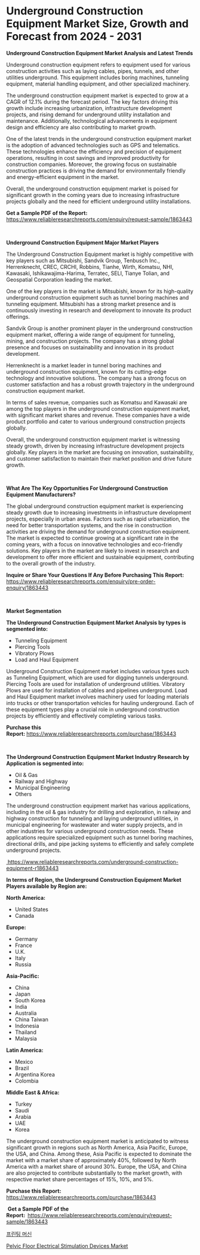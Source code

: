 <p><h1>Underground Construction Equipment Market Size, Growth and Forecast from 2024 - 2031</h1></p><p><strong>Underground Construction Equipment Market Analysis and Latest Trends</strong></p>
<p><p>Underground construction equipment refers to equipment used for various construction activities such as laying cables, pipes, tunnels, and other utilities underground. This equipment includes boring machines, tunneling equipment, material handling equipment, and other specialized machinery.</p><p>The underground construction equipment market is expected to grow at a CAGR of 12.1% during the forecast period. The key factors driving this growth include increasing urbanization, infrastructure development projects, and rising demand for underground utility installation and maintenance. Additionally, technological advancements in equipment design and efficiency are also contributing to market growth.</p><p>One of the latest trends in the underground construction equipment market is the adoption of advanced technologies such as GPS and telematics. These technologies enhance the efficiency and precision of equipment operations, resulting in cost savings and improved productivity for construction companies. Moreover, the growing focus on sustainable construction practices is driving the demand for environmentally friendly and energy-efficient equipment in the market.</p><p>Overall, the underground construction equipment market is poised for significant growth in the coming years due to increasing infrastructure projects globally and the need for efficient underground utility installations.</p></p>
<p><strong>Get a Sample PDF of the Report:&nbsp;</strong> <a href="https://www.reliableresearchreports.com/enquiry/request-sample/1863443">https://www.reliableresearchreports.com/enquiry/request-sample/1863443</a></p>
<p>&nbsp;</p>
<p><strong>Underground Construction Equipment Major Market Players</strong></p>
<p><p>The Underground Construction Equipment market is highly competitive with key players such as Mitsubishi, Sandvik Group, Tenbusch Inc., Herrenknecht, CREC, CRCHI, Robbins, Tianhe, Wirth, Komatsu, NHI, Kawasaki, Ishikawajima-Harima, Terratec, SELI, Tianye Tolian, and Geospatial Corporation leading the market.</p><p>One of the key players in the market is Mitsubishi, known for its high-quality underground construction equipment such as tunnel boring machines and tunneling equipment. Mitsubishi has a strong market presence and is continuously investing in research and development to innovate its product offerings.</p><p>Sandvik Group is another prominent player in the underground construction equipment market, offering a wide range of equipment for tunneling, mining, and construction projects. The company has a strong global presence and focuses on sustainability and innovation in its product development.</p><p>Herrenknecht is a market leader in tunnel boring machines and underground construction equipment, known for its cutting-edge technology and innovative solutions. The company has a strong focus on customer satisfaction and has a robust growth trajectory in the underground construction equipment market.</p><p>In terms of sales revenue, companies such as Komatsu and Kawasaki are among the top players in the underground construction equipment market, with significant market shares and revenue. These companies have a wide product portfolio and cater to various underground construction projects globally.</p><p>Overall, the underground construction equipment market is witnessing steady growth, driven by increasing infrastructure development projects globally. Key players in the market are focusing on innovation, sustainability, and customer satisfaction to maintain their market position and drive future growth.</p></p>
<p>&nbsp;</p>
<p><strong>What Are The Key Opportunities For Underground Construction Equipment Manufacturers?</strong></p>
<p><p>The global underground construction equipment market is experiencing steady growth due to increasing investments in infrastructure development projects, especially in urban areas. Factors such as rapid urbanization, the need for better transportation systems, and the rise in construction activities are driving the demand for underground construction equipment. The market is expected to continue growing at a significant rate in the coming years, with a focus on innovative technologies and eco-friendly solutions. Key players in the market are likely to invest in research and development to offer more efficient and sustainable equipment, contributing to the overall growth of the industry.</p></p>
<p><strong>Inquire or Share Your Questions If Any Before Purchasing This Report:</strong> <a href="https://www.reliableresearchreports.com/enquiry/pre-order-enquiry/1863443">https://www.reliableresearchreports.com/enquiry/pre-order-enquiry/1863443</a></p>
<p>&nbsp;</p>
<p><strong>Market Segmentation</strong></p>
<p><strong>The Underground Construction Equipment Market Analysis by types is segmented into:</strong></p>
<p><ul><li>Tunneling Equipment</li><li>Piercing Tools</li><li>Vibratory Plows</li><li>Load and Haul Equipment</li></ul></p>
<p><p>Underground Construction Equipment market includes various types such as Tunneling Equipment, which are used for digging tunnels underground. Piercing Tools are used for installation of underground utilities. Vibratory Plows are used for installation of cables and pipelines underground. Load and Haul Equipment market involves machinery used for loading materials into trucks or other transportation vehicles for hauling underground. Each of these equipment types play a crucial role in underground construction projects by efficiently and effectively completing various tasks.</p></p>
<p><strong>Purchase this Report:&nbsp;</strong><a href="https://www.reliableresearchreports.com/purchase/1863443">https://www.reliableresearchreports.com/purchase/1863443</a></p>
<p>&nbsp;</p>
<p><strong>The Underground Construction Equipment Market Industry Research by Application is segmented into:</strong></p>
<p><ul><li>Oil & Gas</li><li>Railway and Highway</li><li>Municipal Engineering</li><li>Others</li></ul></p>
<p><p>The underground construction equipment market has various applications, including in the oil & gas industry for drilling and exploration, in railway and highway construction for tunneling and laying underground utilities, in municipal engineering for wastewater and water supply projects, and in other industries for various underground construction needs. These applications require specialized equipment such as tunnel boring machines, directional drills, and pipe jacking systems to efficiently and safely complete underground projects.</p></p>
<p><a href="https://www.reliableresearchreports.com/underground-construction-equipment-r1863443">&nbsp;https://www.reliableresearchreports.com/underground-construction-equipment-r1863443</a></p>
<p><strong>In terms of Region, the Underground Construction Equipment Market Players available by Region are:</strong></p>
<p>
    <p> <strong> North America: </strong>
        <ul>
            <li>United States</li>
            <li>Canada</li>
        </ul>
        </p> 
    <p> <strong> Europe: </strong>
        <ul>
            <li>Germany</li>
            <li>France</li>
            <li>U.K.</li>
            <li>Italy</li>
            <li>Russia</li>
        </ul>
        </p> 
    <p> <strong> Asia-Pacific: </strong>
        <ul>
            <li>China</li>
            <li>Japan</li>
            <li>South Korea</li>
            <li>India</li>
            <li>Australia</li>
            <li>China Taiwan</li>
            <li>Indonesia</li>
            <li>Thailand</li>
            <li>Malaysia</li>
        </ul>
        </p> 
    <p> <strong> Latin America: </strong>
        <ul>
            <li>Mexico</li>
            <li>Brazil</li>
            <li>Argentina Korea</li>
            <li>Colombia</li>
        </ul>
        </p> 
    <p> <strong> Middle East & Africa: </strong>
        <ul>
            <li>Turkey</li>
            <li>Saudi</li>
            <li>Arabia</li>
            <li>UAE</li>
            <li>Korea</li>
        </ul>
    </p>
    </p>
<p><p>The underground construction equipment market is anticipated to witness significant growth in regions such as North America, Asia Pacific, Europe, the USA, and China. Among these, Asia Pacific is expected to dominate the market with a market share of approximately 40%, followed by North America with a market share of around 30%. Europe, the USA, and China are also projected to contribute substantially to the market growth, with respective market share percentages of 15%, 10%, and 5%.</p></p>
<p><strong>Purchase this Report: </strong><a href="https://www.reliableresearchreports.com/purchase/1863443">https://www.reliableresearchreports.com/purchase/1863443</a></p>
<p>&nbsp;<strong>Get a Sample PDF of the Report:&nbsp;&nbsp;</strong><a href="https://www.reliableresearchreports.com/enquiry/request-sample/1863443">https://www.reliableresearchreports.com/enquiry/request-sample/1863443</a></p>
<p><strong></strong></p>
<p><p><a href="https://medium.com/@monserratemohr/%EC%9D%B8%EC%87%84-%EA%B8%B0%EA%B3%84-%EC%8B%9C%EC%9E%A5-%EB%B6%84%EC%84%9D-%EA%B8%80%EB%A1%9C%EB%B2%8C-%EC%82%B0%EC%97%85-%EC%A0%84%EB%A7%9D-%EB%B0%8F-%EC%98%88%EC%B8%A1-2024%EB%85%84%EB%B6%80%ED%84%B0-2031%EB%85%84-3d10bb507613">프린팅 머신</a></p><p><a href="https://spotless-saver-8fd.notion.site/Pelvic-Floor-Electrical-Stimulation-Devices-Market-Exploring-Market-Share-Market-Trends-and-Futur-f12507862d6547bca1a62a931fdf5f30">Pelvic Floor Electrical Stimulation Devices Market</a></p></p>